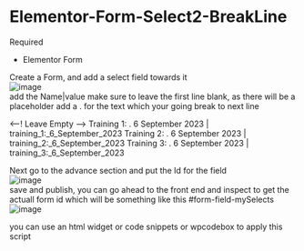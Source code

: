 # Elementor-Form-Select2-BreakLine
Required
- Elementor Form

Create a Form, and add a select field towards it<br>
![image](https://github.com/EquilibriumTechx/Elementor-Form-Select2-BreakLine/assets/65528418/426db844-40af-4dbe-88b4-d543fa9fa8ec)<br>
add the Name|value make sure to leave the first line blank, as there will be a placeholder
add a . for the text which your going break to next line 

<--! Leave Empty -->
Training 1: . 6 September 2023 | training_1:_6_September_2023
Training 2: . 6 September 2023 | training_2:_6_September_2023
Training 3: . 6 September 2023 | training_3:_6_September_2023

Next go to the advance section and put the Id for the field <br>
![image](https://github.com/EquilibriumTechx/Elementor-Form-Select2-BreakLine/assets/65528418/897878d0-ac8d-419d-bc2a-392ee06682ab)<br>
save and publish, you can go ahead to the front end and inspect to get the actuall form id 
which will be something like this #form-field-mySelects<br>
![image](https://github.com/EquilibriumTechx/Elementor-Form-Select2-BreakLine/assets/65528418/ed5f6163-eb48-4ab5-b685-ab1e4c014acb)<br>

you can use an html widget or code snippets or wpcodebox to apply this script
